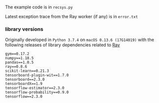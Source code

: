 The example code is in `recsys.py`

Latest exception trace from the Ray worker (if any) is in `error.txt`


### library versions

Originally developed in `Python 3.7.4` on `macOS 0.13.6 (17G14019)`
with the following releases of library dependencies related to
[Ray](https://ray.io/)

```
gym==0.17.2
numpy==1.18.5
pandas==1.0.5
ray==0.8.6
scikit-learn==0.21.3
tensorboard-plugin-wit==1.7.0
tensorboard==2.3.0
tensorboardX==1.9
tensorflow-estimator==2.3.0
tensorflow-probability==0.9.0
tensorflow==2.3.0
```
